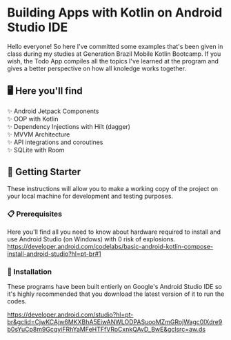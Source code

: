 # Building Apps with Kotlin on Android Studio IDE

Hello everyone! So here I've committed some examples that's been given in class during my studies at Generation Brazil Mobile Kotlin Bootcamp.
If you wish, the Todo App compiles all the topics I've learned at the program and gives a better perspective on how all knoledge works together. 

## 🖥️ Here you'll find

✨ Android Jetpack Components<br>
✨ OOP with Kotlin<br>
✨ Dependency Injections with Hilt (dagger)<br>
✨ MVVM Architecture<br>
✨ API integrations and coroutines<br>
✨ SQLite with Room<br>

## 🚀 Getting Starter

These instructions will allow you to make a working copy of the project on your local machine for development and testing purposes.


### 📋 Prerequisites

Here you'll find all you need to know about hardware required to install and use Android Studio (on Windows) with 0 risk of explosions.
https://developer.android.com/codelabs/basic-android-kotlin-compose-install-android-studio?hl=pt-br#1

### 🔧 Installation

These programs have been built entierly on Google's Android Studio IDE so it's highly recommended that you download the latest version of it to run the codes.

https://developer.android.com/studio?hl=pt-br&gclid=CjwKCAjw6MKXBhA5EiwANWLODPASuooMZmGRojWagc0lXdre9b0sYuCp8m9GcqyiFRhYaMFeHTFfVRoCxnkQAvD_BwE&gclsrc=aw.ds


